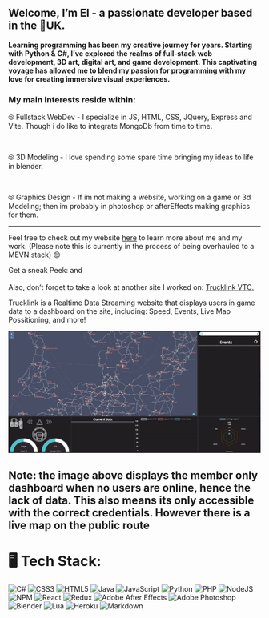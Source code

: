 ## Welcome, I’m El - a passionate developer based in the 📍UK.

**Learning programming has been my creative journey for years. Starting with Python & C#, I’ve explored the realms of full-stack web development, 3D art, digital art, and game development. This captivating voyage has allowed me to blend my passion for programming with my love for creating immersive visual experiences.**

### My main interests reside within:
⦾ Fullstack WebDev - I specialize in JS, HTML, CSS, JQuery, Express and Vite. Though i do like to integrate MongoDb from time to time.

<br>

⦾ 3D Modeling - I love spending some spare time bringing my ideas to life in blender.

<br>

⦾ Graphics Design - If im not making a website, working on a game or 3d Modeling; then im probably in photoshop or afterEffects making graphics for them.

---

Feel free to check out my website <a href="https://elleburt.co.uk/">here</a> to learn more about me and my work. (Please note this is currently in the process of being overhauled to a MEVN stack) 😊

Get a sneak Peek: <a href="https://youtu.be/80LcKv-kZqY" target="_blank"></a> and <a href="https://youtu.be/48X8b_JbK0M" target="_blank"></a>
<br>
<br>
Also, don’t forget to take a look at another site I worked on: <a href="http://www.trucklinkvtc.co.uk/" target="_blank">Trucklink VTC.</a>

Trucklink is a Realtime Data Streaming website that displays users in game data to a dashboard on the site, including: Speed, Events, Live Map Possitioning, and more!

![Image](TrucklinkDashboard.png)

Note: the image above displays the member only dashboard when no users are online, hence the lack of data. This also means its only accessible with the correct credentials. However there is a live map on the public route
---
# 🖥️ Tech Stack:
![C#](https://img.shields.io/badge/c%23-%23239120.svg?style=for-the-badge&logo=c-sharp&logoColor=white) ![CSS3](https://img.shields.io/badge/css3-%231572B6.svg?style=for-the-badge&logo=css3&logoColor=white) ![HTML5](https://img.shields.io/badge/html5-%23E34F26.svg?style=for-the-badge&logo=html5&logoColor=white) ![Java](https://img.shields.io/badge/java-%23ED8B00.svg?style=for-the-badge&logo=java&logoColor=white) ![JavaScript](https://img.shields.io/badge/javascript-%23323330.svg?style=for-the-badge&logo=javascript&logoColor=%23F7DF1E) ![Python](https://img.shields.io/badge/python-3670A0?style=for-the-badge&logo=python&logoColor=ffdd54) ![PHP](https://img.shields.io/badge/php-%23777BB4.svg?style=for-the-badge&logo=php&logoColor=white) ![NodeJS](https://img.shields.io/badge/node.js-6DA55F?style=for-the-badge&logo=node.js&logoColor=white) ![NPM](https://img.shields.io/badge/NPM-%23000000.svg?style=for-the-badge&logo=npm&logoColor=white)  ![React](https://img.shields.io/badge/react-%2320232a.svg?style=for-the-badge&logo=react&logoColor=%2361DAFB) ![Redux](https://img.shields.io/badge/redux-%23593d88.svg?style=for-the-badge&logo=redux&logoColor=white) ![Adobe After Effects](https://img.shields.io/badge/Adobe%20After%20Effects-9999FF.svg?style=for-the-badge&logo=Adobe%20After%20Effects&logoColor=white) ![Adobe Photoshop](https://img.shields.io/badge/adobephotoshop-%2331A8FF.svg?style=for-the-badge&logo=adobephotoshop&logoColor=white) ![Blender](https://img.shields.io/badge/blender-%23F5792A.svg?style=for-the-badge&logo=blender&logoColor=white) ![Lua](https://img.shields.io/badge/lua-%232C2D72.svg?style=for-the-badge&logo=lua&logoColor=white) ![Heroku](https://img.shields.io/badge/heroku-%23430098.svg?style=for-the-badge&logo=heroku&logoColor=white) ![Markdown](https://img.shields.io/badge/markdown-%23000000.svg?style=for-the-badge&logo=markdown&logoColor=white)

